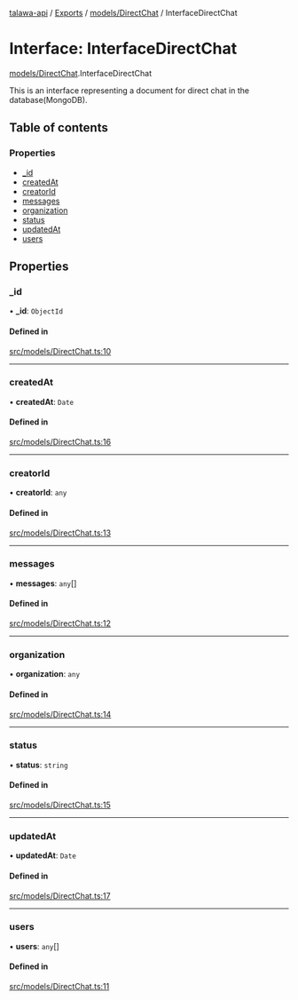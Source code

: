 [talawa-api](../README.md) / [Exports](../modules.md) / [models/DirectChat](../modules/models_DirectChat.md) / InterfaceDirectChat

# Interface: InterfaceDirectChat

[models/DirectChat](../modules/models_DirectChat.md).InterfaceDirectChat

This is an interface representing a document for direct chat in the database(MongoDB).

## Table of contents

### Properties

- [\_id](models_DirectChat.InterfaceDirectChat.md#_id)
- [createdAt](models_DirectChat.InterfaceDirectChat.md#createdat)
- [creatorId](models_DirectChat.InterfaceDirectChat.md#creatorid)
- [messages](models_DirectChat.InterfaceDirectChat.md#messages)
- [organization](models_DirectChat.InterfaceDirectChat.md#organization)
- [status](models_DirectChat.InterfaceDirectChat.md#status)
- [updatedAt](models_DirectChat.InterfaceDirectChat.md#updatedat)
- [users](models_DirectChat.InterfaceDirectChat.md#users)

## Properties

### \_id

• **\_id**: `ObjectId`

#### Defined in

[src/models/DirectChat.ts:10](https://github.com/PalisadoesFoundation/talawa-api/blob/00da99c/src/models/DirectChat.ts#L10)

___

### createdAt

• **createdAt**: `Date`

#### Defined in

[src/models/DirectChat.ts:16](https://github.com/PalisadoesFoundation/talawa-api/blob/00da99c/src/models/DirectChat.ts#L16)

___

### creatorId

• **creatorId**: `any`

#### Defined in

[src/models/DirectChat.ts:13](https://github.com/PalisadoesFoundation/talawa-api/blob/00da99c/src/models/DirectChat.ts#L13)

___

### messages

• **messages**: `any`[]

#### Defined in

[src/models/DirectChat.ts:12](https://github.com/PalisadoesFoundation/talawa-api/blob/00da99c/src/models/DirectChat.ts#L12)

___

### organization

• **organization**: `any`

#### Defined in

[src/models/DirectChat.ts:14](https://github.com/PalisadoesFoundation/talawa-api/blob/00da99c/src/models/DirectChat.ts#L14)

___

### status

• **status**: `string`

#### Defined in

[src/models/DirectChat.ts:15](https://github.com/PalisadoesFoundation/talawa-api/blob/00da99c/src/models/DirectChat.ts#L15)

___

### updatedAt

• **updatedAt**: `Date`

#### Defined in

[src/models/DirectChat.ts:17](https://github.com/PalisadoesFoundation/talawa-api/blob/00da99c/src/models/DirectChat.ts#L17)

___

### users

• **users**: `any`[]

#### Defined in

[src/models/DirectChat.ts:11](https://github.com/PalisadoesFoundation/talawa-api/blob/00da99c/src/models/DirectChat.ts#L11)
